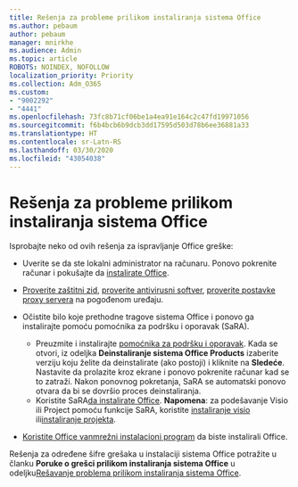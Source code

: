 ```yaml
---
title: Rešenja za probleme prilikom instaliranja sistema Office
ms.author: pebaum
author: pebaum
manager: mnirkhe
ms.audience: Admin
ms.topic: article
ROBOTS: NOINDEX, NOFOLLOW
localization_priority: Priority
ms.collection: Adm_O365
ms.custom:
- "9002292"
- "4441"
ms.openlocfilehash: 73fc8b71cf06be1a4ea91e164c2c47fd19971056
ms.sourcegitcommit: f6b4bcb6b9dcb3dd17595d503d78b6ee36881a33
ms.translationtype: HT
ms.contentlocale: sr-Latn-RS
ms.lasthandoff: 03/30/2020
ms.locfileid: "43054038"
---
```

# <a name="solutions-for-issues-when-installing-office"></a>Rešenja za probleme prilikom instaliranja sistema Office

Isprobajte neko od ovih rešenja za ispravljanje Office greške:

- Uverite se da ste lokalni administrator na računaru. Ponovo pokrenite računar i pokušajte da [instalirate Office](https://portal.office.com/OLS/MySoftware.aspx).

- [Proverite zaštitni zid](https://support.office.com/article/unlicensed-product-and-activation-errors-in-office-0d23d3c0-c19c-4b2f-9845-5344fedc4380#bkmk_checkfirewall), [proverite antivirusni softver](https://support.office.com/article/unlicensed-product-and-activation-errors-in-office-0d23d3c0-c19c-4b2f-9845-5344fedc4380#bkmk_checkav), [proverite postavke proxy servera](https://support.office.com/article/unlicensed-product-and-activation-errors-in-office-0d23d3c0-c19c-4b2f-9845-5344fedc4380#bkmk_checkproxy) na pogođenom uređaju.

- Očistite bilo koje prethodne tragove sistema Office i ponovo ga instalirajte pomoću pomoćnika za podršku i oporavak (SaRA). 

    - Preuzmite i instalirajte [pomoćnika za podršku i oporavak](https://aka.ms/SARA-OfficeUninstall-Alchemy). Kada se otvori, iz odeljka **Deinstaliranje sistema Office Products** izaberite verziju koju želite da deinstalirate (ako postoji) i kliknite na **Sledeće**. Nastavite da prolazite kroz ekrane i ponovo pokrenite računar kad se to zatraži. Nakon ponovnog pokretanja, SaRA se automatski ponovo otvara da bi se dovršio proces deinstaliranja.
    - Koristite SaRA[da instalirate Office](http://aka.ms/sara-officeinstall). **Napomena**: za podešavanje Visio ili Project pomoću funkcije SaRA, koristite [instaliranje visio](https://aka.ms/SaRA-VisioSetupScenario) ili[instaliranje projekta](https://aka.ms/SaRA-ProjectSetupScenario).  

- [Koristite Office vanmrežni instalacioni program](https://support.office.com/article/f0a85fe7-118f-41cb-a791-d59cef96ad1c?wt.mc_id=Alchemy_ClientDIA) da biste instalirali Office.

Rešenja za određene šifre grešaka u instalaciji sistema Office potražite u članku **Poruke o grešci prilikom instaliranja sistema Office** u odeljku[Rešavanje problema prilikom instaliranja sistema Office](https://support.office.com/article/35ff2def-e0b2-4dac-9784-4cf212c1f6c2#BKMK_ErrorMessages).


